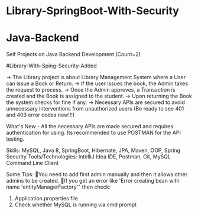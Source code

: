 # Library-SpringBoot-With-Security
# Java-Backend
Self Projects on Java Backend Development (Count=2)

#Library-With-Sping-Security-Added

-> The Library project is about Library Management System where a User can issue a Book or Return. 
-> If the user issues the book, the Admin takes the request to process. 
-> Once the Admin approves, a Transaction is created and the Book is assigned to the student.
-> Upon returning the Book the system checks for fine if any.
-> Necessary APIs are secured to avoid unnecessary interventions from unauthorized users (Be ready to see 401 and 403 error codes now!!!)

What's New - All the necessary APIs are made secured and requires authentication for using. Its recommended to use POSTMAN for the API testing.

Skills: MySQL, Java 8, SpringBoot, Hibernate, JPA, Maven, OOP, Spring Security
Tools/Technologies: IntelliJ Idea IDE, Postman, Git, MySQL Command Line Client

Some Tips:
You need to add first admin manually and then it allows other admins to be created.
If you get an error like 'Error creating bean with name 'entityManagerFactory'" then check:
1. Application.properties file
2. Check whether MySQL is running via cmd prompt
